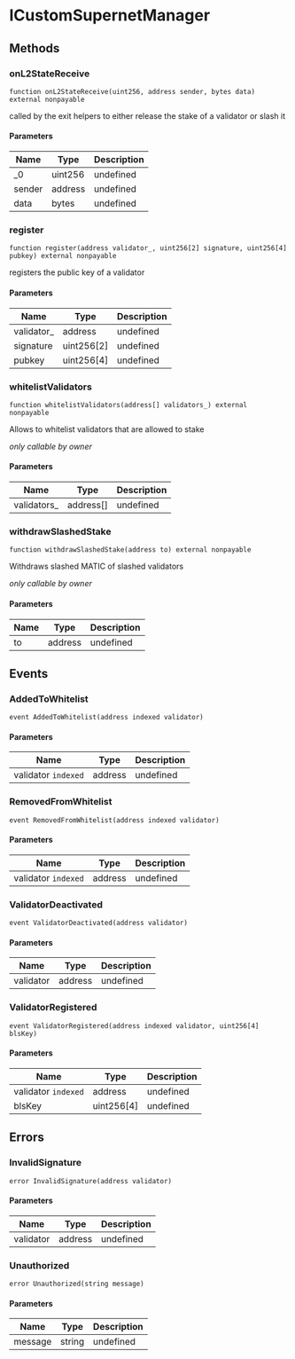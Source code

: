 # ICustomSupernetManager









## Methods

### onL2StateReceive

```solidity
function onL2StateReceive(uint256, address sender, bytes data) external nonpayable
```

called by the exit helpers to either release the stake of a validator or slash it



#### Parameters

| Name | Type | Description |
|---|---|---|
| _0 | uint256 | undefined |
| sender | address | undefined |
| data | bytes | undefined |

### register

```solidity
function register(address validator_, uint256[2] signature, uint256[4] pubkey) external nonpayable
```

registers the public key of a validator



#### Parameters

| Name | Type | Description |
|---|---|---|
| validator_ | address | undefined |
| signature | uint256[2] | undefined |
| pubkey | uint256[4] | undefined |

### whitelistValidators

```solidity
function whitelistValidators(address[] validators_) external nonpayable
```

Allows to whitelist validators that are allowed to stake

*only callable by owner*

#### Parameters

| Name | Type | Description |
|---|---|---|
| validators_ | address[] | undefined |

### withdrawSlashedStake

```solidity
function withdrawSlashedStake(address to) external nonpayable
```

Withdraws slashed MATIC of slashed validators

*only callable by owner*

#### Parameters

| Name | Type | Description |
|---|---|---|
| to | address | undefined |



## Events

### AddedToWhitelist

```solidity
event AddedToWhitelist(address indexed validator)
```





#### Parameters

| Name | Type | Description |
|---|---|---|
| validator `indexed` | address | undefined |

### RemovedFromWhitelist

```solidity
event RemovedFromWhitelist(address indexed validator)
```





#### Parameters

| Name | Type | Description |
|---|---|---|
| validator `indexed` | address | undefined |

### ValidatorDeactivated

```solidity
event ValidatorDeactivated(address validator)
```





#### Parameters

| Name | Type | Description |
|---|---|---|
| validator  | address | undefined |

### ValidatorRegistered

```solidity
event ValidatorRegistered(address indexed validator, uint256[4] blsKey)
```





#### Parameters

| Name | Type | Description |
|---|---|---|
| validator `indexed` | address | undefined |
| blsKey  | uint256[4] | undefined |



## Errors

### InvalidSignature

```solidity
error InvalidSignature(address validator)
```





#### Parameters

| Name | Type | Description |
|---|---|---|
| validator | address | undefined |

### Unauthorized

```solidity
error Unauthorized(string message)
```





#### Parameters

| Name | Type | Description |
|---|---|---|
| message | string | undefined |


